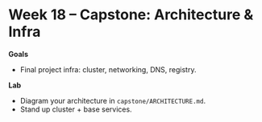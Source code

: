 # Week 18 – Capstone: Architecture & Infra


**Goals**
- Final project infra: cluster, networking, DNS, registry.

**Lab**
- Diagram your architecture in `capstone/ARCHITECTURE.md`.
- Stand up cluster + base services.
